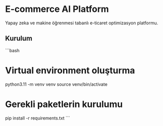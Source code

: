 # E-commerce AI Platform

Yapay zeka ve makine öğrenmesi tabanlı e-ticaret optimizasyon platformu.

## Kurulum

\`\`\`bash

# Virtual environment oluşturma

python3.11 -m venv venv
source venv/bin/activate

# Gerekli paketlerin kurulumu

pip install -r requirements.txt
\`\`\`
